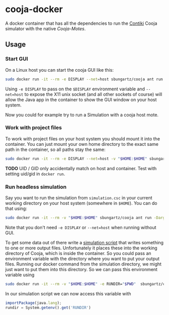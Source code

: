 # cooja-docker
A docker container that has all the dependencies to run the [Contiki][contiki] Cooja simulator with the native *Cooja-Motes*.

## Usage

### Start GUI
On a Linux host you can start the cooja GUI like this:
```bash
sudo docker run -it --rm -e DISPLAY --net=host sbungartz/cooja ant run
```
Using `-e DISPLAY` to pass on the `$DISPLAY` environment variable and `--net=host` to expose the X11 unix socket 
(and all other sockets of course) will allow the Java app in the container to show the GUI window on your host system.

Now you could for example try to run a Simulation with a cooja host mote.

### Work with project files
To work with project files on your host system you should mount it into the container.
You can just mount your own home directory to the exact same path in the container, so all paths stay the same:
```bash
sudo docker run -it --rm -e DISPLAY --net=host -v "$HOME:$HOME" sbungartz/cooja ant run
```
**TODO** UID / GID only accidentally match on host and container. Test with setting uid/gid in `docker run`.

### Run headless simulation
Say you want to run the simulation from `simulation.csc` in your current working directory on your host system (somewhere in `$HOME`).
You can do that using:
```bash
sudo docker run -it --rm -v "$HOME:$HOME" sbungartz/cooja ant run -Dargs="-nogui=$PWD/simulation.csc"
```
Note that you don't need `-e DISPLAY` or `--net=host` when running without GUI.

To get some data out of there write a [simulation script][simscript] that writes something to one or more output files.
Unfortunately it places these into the working directory of Cooja, which is inside the container.
So you could pass an environment variable with the directory where you want to put your output files.
Running our docker command from the simulation directory, we might just want to put them into this directory.
So we can pass this environment variable using
```bash
sudo docker run -it --rm -v "$HOME:$HOME" -e RUNDIR="$PWD"  sbungartz/cooja ant run -Dargs="-nogui=$PWD/simulation.csc"
```
In our simulation script we can now access this variable with
```javascript
importPackage(java.lang);
rundir = System.getenv().get('RUNDIR')
```


[contiki]: https://github.com/contiki-os/contiki
[simscript]: https://github.com/contiki-os/contiki/wiki/Using-Cooja-Test-Scripts-to-Automate-Simulations
